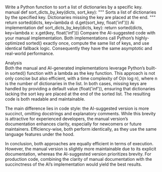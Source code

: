 Write a Python function to sort a list of dictionaries by a specific key.
manual
def sort_dicts_by_key(dicts, sort_key):
    """
    Sorts a list of dictionaries by the specified key.
    Dictionaries missing the key are placed at the end.
    """
    return sorted(dicts, key=lambda d: d.get(sort_key, float('inf')))
    Ai implementation
    def sort_dicts_by_key(dicts, key):
    return sorted(dicts, key=lambda x: x.get(key, float('inf')))
    Compare the AI-suggested code with your manual implementation.
    Both implementations call Python’s highly-optimized sorted() exactly once, compute the same list of keys, and use identical fallback logic. Consequently they have the same asymptotic and real-world performance.
    
 Analysis   
Both the manual and AI-generated implementations leverage Python’s built-in sorted() function with a lambda as the key function. This approach is not only concise but also efficient, with a time complexity of O(n log n), where n is the number of dictionaries in the list. In both cases, missing keys are handled by providing a default value (float('inf')), ensuring that dictionaries lacking the sort key are placed at the end of the sorted list. The resulting code is both readable and maintainable.

The main difference lies in code style: the AI-suggested version is more succinct, omitting docstrings and explanatory comments. While this brevity is attractive for experienced developers, the manual version’s documentation enhances clarity, especially for newcomers or future maintainers. Efficiency-wise, both perform identically, as they use the same language features under the hood.

In conclusion, both approaches are equally efficient in terms of execution. However, the manual version is slightly more maintainable due to its explicit documentation, whereas the AI-suggested version prioritizes brevity. For production code, combining the clarity of manual documentation with the succinctness of the AI’s implementation would yield the best results.

